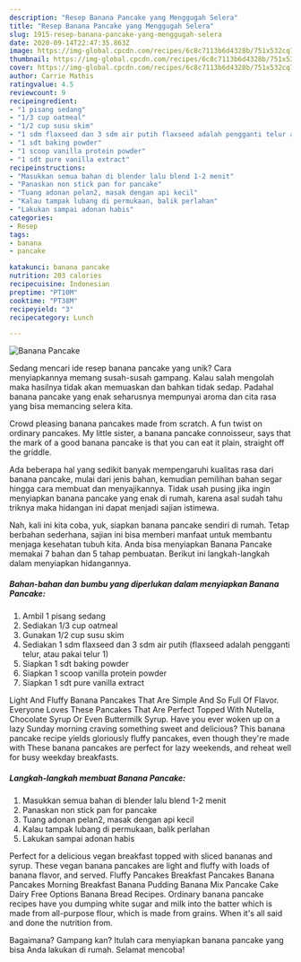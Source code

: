 ```yaml
---
description: "Resep Banana Pancake yang Menggugah Selera"
title: "Resep Banana Pancake yang Menggugah Selera"
slug: 1915-resep-banana-pancake-yang-menggugah-selera
date: 2020-09-14T22:47:35.863Z
image: https://img-global.cpcdn.com/recipes/6c8c7113b6d4328b/751x532cq70/banana-pancake-foto-resep-utama.jpg
thumbnail: https://img-global.cpcdn.com/recipes/6c8c7113b6d4328b/751x532cq70/banana-pancake-foto-resep-utama.jpg
cover: https://img-global.cpcdn.com/recipes/6c8c7113b6d4328b/751x532cq70/banana-pancake-foto-resep-utama.jpg
author: Carrie Mathis
ratingvalue: 4.5
reviewcount: 9
recipeingredient:
- "1 pisang sedang"
- "1/3 cup oatmeal"
- "1/2 cup susu skim"
- "1 sdm flaxseed dan 3 sdm air putih flaxseed adalah pengganti telur atau pakai telur 1"
- "1 sdt baking powder"
- "1 scoop vanilla protein powder"
- "1 sdt pure vanilla extract"
recipeinstructions:
- "Masukkan semua bahan di blender lalu blend 1-2 menit"
- "Panaskan non stick pan for pancake"
- "Tuang adonan pelan2, masak dengan api kecil"
- "Kalau tampak lubang di permukaan, balik perlahan"
- "Lakukan sampai adonan habis"
categories:
- Resep
tags:
- banana
- pancake

katakunci: banana pancake 
nutrition: 203 calories
recipecuisine: Indonesian
preptime: "PT10M"
cooktime: "PT38M"
recipeyield: "3"
recipecategory: Lunch

---
```



![Banana Pancake](https://img-global.cpcdn.com/recipes/6c8c7113b6d4328b/751x532cq70/banana-pancake-foto-resep-utama.jpg)

Sedang mencari ide resep banana pancake yang unik? Cara menyiapkannya memang susah-susah gampang. Kalau salah mengolah maka hasilnya tidak akan memuaskan dan bahkan tidak sedap. Padahal banana pancake yang enak seharusnya mempunyai aroma dan cita rasa yang bisa memancing selera kita.

Crowd pleasing banana pancakes made from scratch. A fun twist on ordinary pancakes. My little sister, a banana pancake connoisseur, says that the mark of a good banana pancake is that you can eat it plain, straight off the griddle.

Ada beberapa hal yang sedikit banyak mempengaruhi kualitas rasa dari banana pancake, mulai dari jenis bahan, kemudian pemilihan bahan segar hingga cara membuat dan menyajikannya. Tidak usah pusing jika ingin menyiapkan banana pancake yang enak di rumah, karena asal sudah tahu triknya maka hidangan ini dapat menjadi sajian istimewa.


Nah, kali ini kita coba, yuk, siapkan banana pancake sendiri di rumah. Tetap berbahan sederhana, sajian ini bisa memberi manfaat untuk membantu menjaga kesehatan tubuh kita. Anda bisa menyiapkan Banana Pancake memakai 7 bahan dan 5 tahap pembuatan. Berikut ini langkah-langkah dalam menyiapkan hidangannya.

<!--inarticleads1-->

##### Bahan-bahan dan bumbu yang diperlukan dalam menyiapkan Banana Pancake:

1. Ambil 1 pisang sedang
1. Sediakan 1/3 cup oatmeal
1. Gunakan 1/2 cup susu skim
1. Sediakan 1 sdm flaxseed dan 3 sdm air putih (flaxseed adalah pengganti telur, atau pakai telur 1)
1. Siapkan 1 sdt baking powder
1. Siapkan 1 scoop vanilla protein powder
1. Siapkan 1 sdt pure vanilla extract


Light And Fluffy Banana Pancakes That Are Simple And So Full Of Flavor. Everyone Loves These Pancakes That Are Perfect Topped With Nutella, Chocolate Syrup Or Even Buttermilk Syrup. Have you ever woken up on a lazy Sunday morning craving something sweet and delicious? This banana pancake recipe yields gloriously fluffy pancakes, even though they&#39;re made with These banana pancakes are perfect for lazy weekends, and reheat well for busy weekday breakfasts. 

<!--inarticleads2-->

##### Langkah-langkah membuat Banana Pancake:

1. Masukkan semua bahan di blender lalu blend 1-2 menit
1. Panaskan non stick pan for pancake
1. Tuang adonan pelan2, masak dengan api kecil
1. Kalau tampak lubang di permukaan, balik perlahan
1. Lakukan sampai adonan habis


Perfect for a delicious vegan breakfast topped with sliced bananas and syrup. These vegan banana pancakes are light and fluffy with loads of banana flavor, and served. Fluffy Pancakes Breakfast Pancakes Banana Pancakes Morning Breakfast Banana Pudding Banana Mix Pancake Cake Dairy Free Options Banana Bread Recipes. Ordinary banana pancake recipes have you dumping white sugar and milk into the batter which is made from all-purpose flour, which is made from grains. When it&#39;s all said and done the nutrition from. 

Bagaimana? Gampang kan? Itulah cara menyiapkan banana pancake yang bisa Anda lakukan di rumah. Selamat mencoba!
